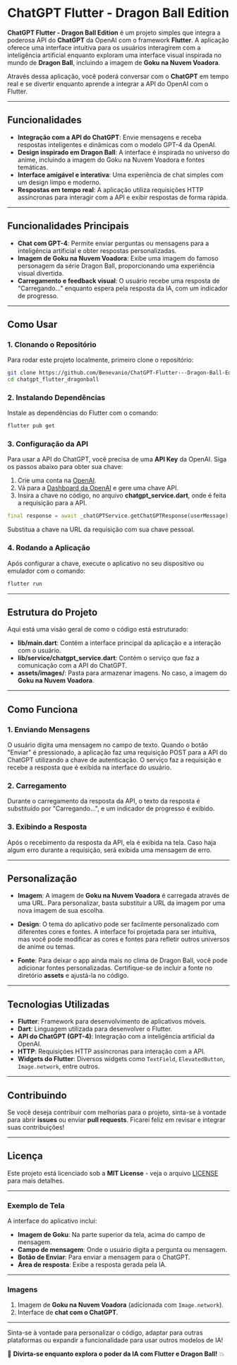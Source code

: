 # ChatGPT Flutter - Dragon Ball Edition

**ChatGPT Flutter - Dragon Ball Edition** é um projeto simples que integra a poderosa API do **ChatGPT** da OpenAI com o framework **Flutter**. A aplicação oferece uma interface intuitiva para os usuários interagirem com a inteligência artificial enquanto exploram uma interface visual inspirada no mundo de **Dragon Ball**, incluindo a imagem de **Goku na Nuvem Voadora**.

Através dessa aplicação, você poderá conversar com o **ChatGPT** em tempo real e se divertir enquanto aprende a integrar a API do OpenAI com o Flutter.

---

## Funcionalidades

- **Integração com a API do ChatGPT**: Envie mensagens e receba respostas inteligentes e dinâmicas com o modelo GPT-4 da OpenAI.
- **Design inspirado em Dragon Ball**: A interface é inspirada no universo do anime, incluindo a imagem do Goku na Nuvem Voadora e fontes temáticas.
- **Interface amigável e interativa**: Uma experiência de chat simples com um design limpo e moderno.
- **Respostas em tempo real**: A aplicação utiliza requisições HTTP assíncronas para interagir com a API e exibir respostas de forma rápida.

---

## Funcionalidades Principais

- **Chat com GPT-4**: Permite enviar perguntas ou mensagens para a inteligência artificial e obter respostas personalizadas.
- **Imagem de Goku na Nuvem Voadora**: Exibe uma imagem do famoso personagem da série Dragon Ball, proporcionando uma experiência visual divertida.
- **Carregamento e feedback visual**: O usuário recebe uma resposta de "Carregando..." enquanto espera pela resposta da IA, com um indicador de progresso.

---

## Como Usar

### 1. Clonando o Repositório

Para rodar este projeto localmente, primeiro clone o repositório:

```bash
git clone https://github.com/Benevanio/ChatGPT-Flutter---Dragon-Ball-Edition.git
cd chatgpt_flutter_dragonball
```

### 2. Instalando Dependências

Instale as dependências do Flutter com o comando:

```bash
flutter pub get
```

### 3. Configuração da API

Para usar a API do ChatGPT, você precisa de uma **API Key** da OpenAI. Siga os passos abaixo para obter sua chave:

1. Crie uma conta na [OpenAI](https://beta.openai.com/signup/).
2. Vá para a [Dashboard da OpenAI](https://beta.openai.com/account/api-keys) e gere uma chave API.
3. Insira a chave no código, no arquivo **chatgpt_service.dart**, onde é feita a requisição para a API.

```dart
final response = await _chatGPTService.getChatGPTResponse(userMessage);
```

Substitua a chave na URL da requisição com sua chave pessoal.

### 4. Rodando a Aplicação

Após configurar a chave, execute o aplicativo no seu dispositivo ou emulador com o comando:

```bash
flutter run
```

---

## Estrutura do Projeto

Aqui está uma visão geral de como o código está estruturado:

- **lib/main.dart**: Contém a interface principal da aplicação e a interação com o usuário.
- **lib/service/chatgpt_service.dart**: Contém o serviço que faz a comunicação com a API do ChatGPT.
- **assets/images/**: Pasta para armazenar imagens. No caso, a imagem do **Goku na Nuvem Voadora**.

---

## Como Funciona

### 1. Enviando Mensagens

O usuário digita uma mensagem no campo de texto. Quando o botão "Enviar" é pressionado, a aplicação faz uma requisição POST para a API do ChatGPT utilizando a chave de autenticação. O serviço faz a requisição e recebe a resposta que é exibida na interface do usuário.

### 2. Carregamento

Durante o carregamento da resposta da API, o texto da resposta é substituído por "Carregando...", e um indicador de progresso é exibido.

### 3. Exibindo a Resposta

Após o recebimento da resposta da API, ela é exibida na tela. Caso haja algum erro durante a requisição, será exibida uma mensagem de erro.

---

## Personalização

- **Imagem**: A imagem de **Goku na Nuvem Voadora** é carregada através de uma URL. Para personalizar, basta substituir a URL da imagem por uma nova imagem de sua escolha.
  
- **Design**: O tema do aplicativo pode ser facilmente personalizado com diferentes cores e fontes. A interface foi projetada para ser intuitiva, mas você pode modificar as cores e fontes para refletir outros universos de anime ou temas.

- **Fonte**: Para deixar o app ainda mais no clima de Dragon Ball, você pode adicionar fontes personalizadas. Certifique-se de incluir a fonte no diretório **assets** e ajustá-la no código.

---

## Tecnologias Utilizadas

- **Flutter**: Framework para desenvolvimento de aplicativos móveis.
- **Dart**: Linguagem utilizada para desenvolver o Flutter.
- **API do ChatGPT (GPT-4)**: Integração com a inteligência artificial da OpenAI.
- **HTTP**: Requisições HTTP assíncronas para interação com a API.
- **Widgets do Flutter**: Diversos widgets como `TextField`, `ElevatedButton`, `Image.network`, entre outros.

---

## Contribuindo

Se você deseja contribuir com melhorias para o projeto, sinta-se à vontade para abrir **issues** ou enviar **pull requests**. Ficarei feliz em revisar e integrar suas contribuições!

---

## Licença

Este projeto está licenciado sob a **MIT License** - veja o arquivo [LICENSE](LICENSE) para mais detalhes.

---

### Exemplo de Tela

A interface do aplicativo inclui:

- **Imagem de Goku**: Na parte superior da tela, acima do campo de mensagem.
- **Campo de mensagem**: Onde o usuário digita a pergunta ou mensagem.
- **Botão de Enviar**: Para enviar a mensagem para o ChatGPT.
- **Área de resposta**: Exibe a resposta gerada pela IA.

---

### Imagens

1. Imagem de **Goku na Nuvem Voadora** (adicionada com `Image.network`).
2. Interface de **chat com o ChatGPT**.

---

Sinta-se à vontade para personalizar o código, adaptar para outras plataformas ou expandir a funcionalidade para usar outros modelos de IA! 

🚀 **Divirta-se enquanto explora o poder da IA com Flutter e Dragon Ball!** 💥